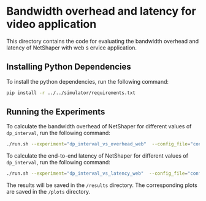 # Bandwidth overhead and latency for video application 
This directory contains the code for evaluating the bandwidth overhead and latency of NetShaper with web s ervice application.  


## Installing Python Dependencies
To install the python dependencies, run the following command:
```bash
pip install -r ../../simulator/requirements.txt
```
## Running the Experiments
To calculate the bandwidth overhead of NetShaper for different values of `dp_interval`, run the following command:
```bash
./run.sh --experiment="dp_interval_vs_overhead_web"  --config_file="configs/dp_interval_vs_overhead_web.json"
```
To calculate the end-to-end latency of NetShaper for different values of `dp_interval`, run the following command:
```bash
./run.sh --experiment="dp_interval_vs_latency_web"  --config_file="configs/dp_interval_vs_latency_web.json"
```
The results will be saved in the `/results` directory. The corresponding plots are saved in the `/plots` directory.